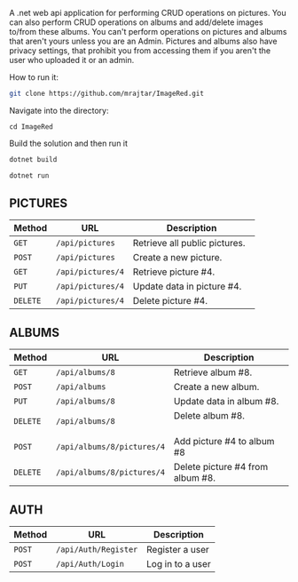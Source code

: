 A .net web api application for performing CRUD operations on pictures. You can also perform CRUD operations on albums and add/delete images to/from these albums. You can't perform operations on pictures and albums that aren't yours unless you are an Admin. Pictures and albums also have privacy settings, that prohibit you from accessing them if you aren't the user who uploaded it or an admin.

How to run it:
```bash
git clone https://github.com/mrajtar/ImageRed.git
```
Navigate into the directory:
```bawsh
cd ImageRed
```
Build the solution and then run it
```bash
dotnet build
```
```bash
dotnet run
```
## PICTURES
| Method   | URL                                      | Description                              |
| -------- | ---------------------------------------- | ---------------------------------------- |
| `GET`    | `/api/pictures`                             | Retrieve all public pictures.                      |
| `POST`   | `/api/pictures`                             | Create a new picture.                       |
| `GET`    | `/api/pictures/4`                          | Retrieve picture #4.                       |
| `PUT`  | `/api/pictures/4`                          | Update data in picture #4.                 |
| `DELETE` | `/api/pictures/4`                       | Delete picture #4.                    |
## ALBUMS
| Method   | URL                                      | Description                              |
| -------- | ---------------------------------------- | ---------------------------------------- |
| `GET`    | `/api/albums/8`                          | Retrieve album #8.                       |
| `POST`   | `/api/albums`                             | Create a new album.                       |
| `PUT`  | `/api/albums/8`                          | Update data in album #8.                 |
| `DELETE` | `/api/albums/8`                       | Delete album #8.                    |
| `POST` | `/api/albums/8/pictures/4`                       | Add picture #4 to album #8                   |
| `DELETE` | `/api/albums/8/pictures/4`                       | Delete picture #4 from album #8.                    |
## AUTH
| Method   | URL                                      | Description                              |
| -------- | ---------------------------------------- | ---------------------------------------- |
| `POST`    | `/api/Auth/Register`                          | Register a user                       |
| `POST`   | `/api/Auth/Login`                             | Log in to a user                    |
